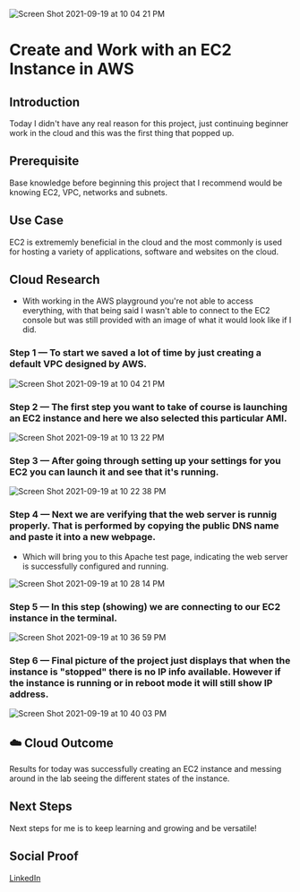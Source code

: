 ![Screen Shot 2021-09-19 at 10 04 21 PM](https://user-images.githubusercontent.com/82731990/133951176-06331f9f-5355-4e0c-a187-58f2dcd475d6.png)

# Create and Work with an EC2 Instance in AWS

## Introduction

Today I didn't have any real reason for this project, just continuing beginner work in the cloud and this was the first thing that popped up.

## Prerequisite

Base knowledge before beginning this project that I recommend would be knowing EC2, VPC, networks and subnets.

## Use Case

EC2 is extrememly beneficial in the cloud and the most commonly is used for hosting a variety of applications, software and websites on the cloud. 

## Cloud Research

- With working in the AWS playground you're not able to access everything, with that being said I wasn't able to connect to the EC2 console but was still provided with an image of what it would look like if I did.

### Step 1 — To start we saved a lot of time by just creating a default VPC designed by AWS.

![Screen Shot 2021-09-19 at 10 04 21 PM](https://user-images.githubusercontent.com/82731990/133951307-d34a34fc-46e0-4833-b146-61ecf9ef812b.png)


### Step 2 — The first step you want to take of course is launching an EC2 instance and here we also selected this particular AMI.

![Screen Shot 2021-09-19 at 10 13 22 PM](https://user-images.githubusercontent.com/82731990/133951450-c9dd9614-b722-48f9-9891-80b6a3727048.png)


### Step 3 — After going through setting up your settings for you EC2 you can launch it and see that it's running.

![Screen Shot 2021-09-19 at 10 22 38 PM](https://user-images.githubusercontent.com/82731990/133951892-9467a86c-f81d-4c6c-a1ea-3c254b27906b.png)

### Step 4 — Next we are verifying that the web server is runnig properly. That is performed by copying the public DNS name and paste it into a new webpage.
- Which will bring you to this Apache test page, indicating the web server is successfully configured and running.

![Screen Shot 2021-09-19 at 10 28 14 PM](https://user-images.githubusercontent.com/82731990/133952011-2f7cf166-f076-468c-8f83-967c5183725d.png)


### Step 5 — In this step (showing) we are connecting to our EC2 instance in the terminal.

![Screen Shot 2021-09-19 at 10 36 59 PM](https://user-images.githubusercontent.com/82731990/133952388-f136f4fb-d961-41e0-8c6c-4d9b5855524f.png)

### Step 6 — Final picture of the project just displays that when the instance is "stopped" there is no IP info available. However if the instance is running or in reboot mode it will still show IP address.

![Screen Shot 2021-09-19 at 10 40 03 PM](https://user-images.githubusercontent.com/82731990/133952576-c8f647f6-a0b1-4aa2-a713-6f3f6232863d.png)


## ☁️ Cloud Outcome

Results for today was successfully creating an EC2 instance and messing around in the lab seeing the different states of the instance.

## Next Steps

Next steps for me is to keep learning and growing and be versatile!

## Social Proof

[LinkedIn](https://www.linkedin.com/feed/update/urn:li:activity:6843941959430656000/)
